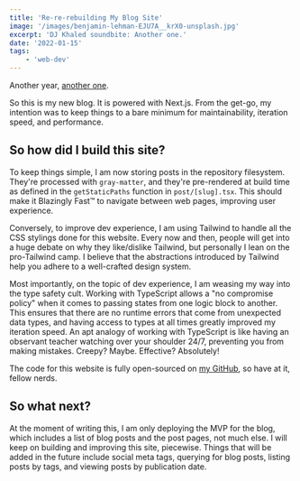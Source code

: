 ```yaml
---
title: 'Re-re-rebuilding My Blog Site'
image: '/images/benjamin-lehman-EJU7A__krX0-unsplash.jpg'
excerpt: 'DJ Khaled soundbite: Another one.'
date: '2022-01-15'
tags: 
    - 'web-dev'
---
```

Another year, [another one](https://www.youtube.com/watch?v=E71Dlf4ccXQ).

So this is my new blog. It is powered with Next.js. From the get-go, my intention was to keep things to a bare minimum for maintainability, iteration speed, and performance.

## So how did I build this site?
To keep things simple, I am now storing posts in the repository filesystem. They're processed with `gray-matter`, and they're pre-rendered at build time as defined in the `getStaticPaths` function in `post/[slug].tsx`. This should make it Blazingly Fast™ to navigate between web pages, improving user experience.

Conversely, to improve dev experience, I am using Tailwind to handle all the CSS stylings done for this website. Every now and then, people will get into a huge debate on why they like/dislike Tailwind, but personally I lean on the pro-Tailwind camp. I believe that the abstractions introduced by Tailwind help you adhere to a well-crafted design system.

Most importantly, on the topic of dev experience, I am weasing my way into the type safety cult. Working with TypeScript allows a "no compromise policy" when it comes to passing states from one logic block to another. This ensures that there are no runtime errors that come from unexpected data types, and having access to types at all times greatly improved my iteration speed. An apt analogy of working with TypeScript is like having an observant teacher watching over your shoulder 24/7, preventing you from making mistakes. Creepy? Maybe. Effective? Absolutely!

The code for this website is fully open-sourced on [my GitHub](https://github.com/mshumayl/shumayldotcom), so have at it, fellow nerds.

## So what next?
At the moment of writing this, I am only deploying the MVP for the blog, which includes a list of blog posts and the post pages, not much else. I will keep on building and improving this site, piecewise. Things that will be added in the future include social meta tags, querying for blog posts, listing posts by tags, and viewing posts by publication date.